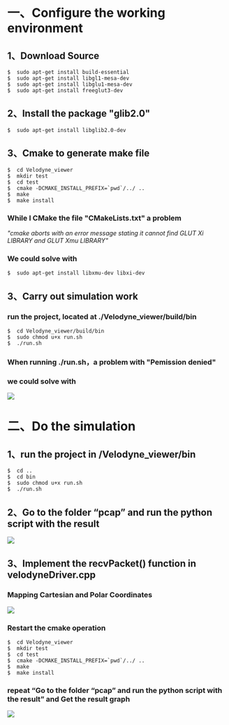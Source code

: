 # 一、Configure the working environment
## 1、Download Source
<pre><code>$  sudo apt­-get install build-­essential 
$  sudo apt­-get install libgl1­-mesa­-dev 
$  sudo apt­-get install libglu1­-mesa­-dev
$  sudo apt­-get install freeglut3­-dev</code></pre>
## 2、Install the package "glib2.0"
<pre><code>$  sudo apt-get install libglib2.0-dev
</code></pre>
## 3、Cmake to generate make file
<pre><code>$  cd Velodyne_viewer
$  mkdir test
$  cd test
$  cmake -DCMAKE_INSTALL_PREFIX=`pwd`/../ ..
$  make
$  make install</code></pre>
### While I CMake the file "CMakeLists.txt" a problem  
*"cmake aborts with an error message stating it cannot find GLUT Xi   
LIBRARY and GLUT Xmu LIBRARY"*  
### We could solve with  
<pre><code>$  sudo apt-get install libxmu-dev libxi-dev</code></pre>
## 3、Carry out simulation work
### run the project, located at ./Velodyne_viewer/build/bin
<pre><code>$  cd Velodyne_viewer/build/bin
$  sudo chmod u+x run.sh
$  ./run.sh</code></pre>
### When running ./run.sh，a problem with "Pemission denied"  
### we could solve with
![](http://a1.qpic.cn/psb?/V10xhQuy3m7suY/Q.RGPa5MVLn1CGtb9A7MW4OT9aQ*0I4rxicrKvvxZQ8!/b/dGgBAAAAAAAA&bo=0QHTAQAAAAADByA!&rf=viewer_4)
# 二、Do the simulation
## 1、run the project in /Velodyne_viewer/bin
<pre><code>$  cd ..
$  cd bin
$  sudo chmod u+x run.sh
$  ./run.sh</code></pre>  
## 2、Go to the folder “pcap” and run the python script with the result  
![](http://a1.qpic.cn/psb?/V10xhQuy3m7suY/nxfjGEzwU*K9*3EJhvcHxUMQZKk12CEzFMzNFDsgd0Q!/b/dFYBAAAAAAAA&bo=4gFWAQAAAAADB5Y!&rf=viewer_4)  
## 3、Implement the recvPacket() function in velodyneDriver.cpp  
### Mapping Cartesian and Polar Coordinates
![](http://a2.qpic.cn/psb?/V10xhQuy3m7suY/.XxfhppKbtoSkAVa2IvSRRJFJg4M*WnNPBh2ziQXHCA!/b/dGkBAAAAAAAA&ek=1&kp=1&pt=0&bo=iAM3AgAAAAARF54!&tm=1492156800&sce=60-1-1&rf=viewer_4)  
### Restart the cmake operation  
<pre><code>$  cd Velodyne_viewer
$  mkdir test
$  cd test
$  cmake -DCMAKE_INSTALL_PREFIX=`pwd`/../ ..
$  make
$  make install</code></pre>
### repeat “Go to the folder “pcap” and run the python script with the result” and Get the result graph  
![](http://a2.qpic.cn/psb?/V10xhQuy3m7suY/6H*fg1g3jpxCSN5653yFKLA6uKIqzyJrUW4TS*bKvkI!/b/dGkBAAAAAAAA&ek=1&kp=1&pt=0&bo=IANzAgAAAAADF2A!&tm=1492156800&sce=60-1-1&rf=viewer_4)
  
